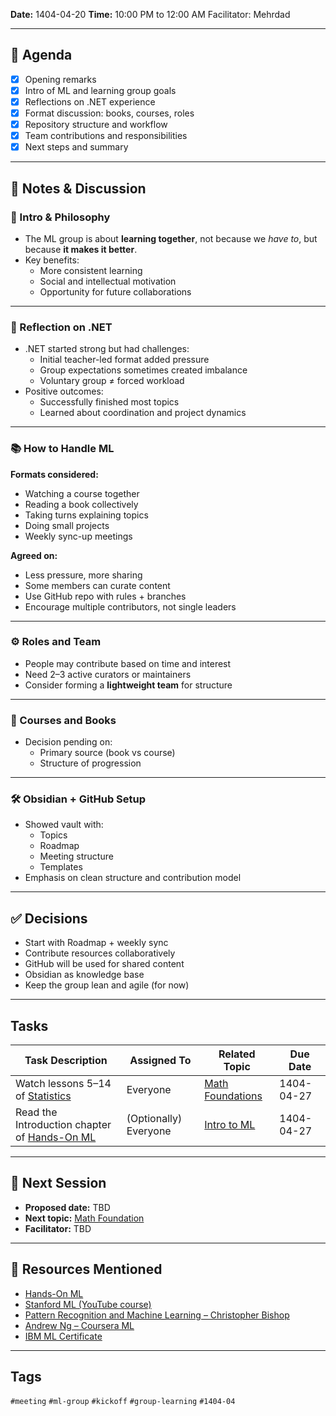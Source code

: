 **Date:** 1404-04-20
**Time:**  10:00 PM to 12:00 AM 
Facilitator: Mehrdad

---
## 📌 Agenda
- [x] Opening remarks
- [x] Intro of ML and learning group goals
- [x] Reflections on .NET experience
- [x] Format discussion: books, courses, roles
- [x] Repository structure and workflow
- [x] Team contributions and responsibilities
- [x] Next steps and summary

---
## 📝 Notes & Discussion

### 🔰 Intro & Philosophy

- The ML group is about **learning together**, not because we *have to*, but because **it makes it better**.
- Key benefits:
  - More consistent learning
  - Social and intellectual motivation
  - Opportunity for future collaborations

---

### 💭 Reflection on .NET
- .NET started strong but had challenges:
  - Initial teacher-led format added pressure
  - Group expectations sometimes created imbalance
  - Voluntary group ≠ forced workload
- Positive outcomes:
  - Successfully finished most topics
  - Learned about coordination and project dynamics

---

### 📚 How to Handle ML
**Formats considered:**
- Watching a course together  
- Reading a book collectively  
- Taking turns explaining topics  
- Doing small projects  
- Weekly sync-up meetings

**Agreed on:**
- Less pressure, more sharing
- Some members can curate content
- Use GitHub repo with rules + branches
- Encourage multiple contributors, not single leaders

---
### ⚙️ Roles and Team
- People may contribute based on time and interest
- Need 2–3 active curators or maintainers
- Consider forming a **lightweight team** for structure

---
### 📖 Courses and Books
- Decision pending on:
  - Primary source (book vs course)
  - Structure of progression

---
### 🛠 Obsidian + GitHub Setup
- Showed vault with:
  - Topics
  - Roadmap
  - Meeting structure
  - Templates
- Emphasis on clean structure and contribution model

---
## ✅ Decisions
- Start with Roadmap + weekly sync
- Contribute resources collaboratively
- GitHub will be used for shared content
- Obsidian as knowledge base
- Keep the group lean and agile (for now)

---
## Tasks

| Task Description                                                                                                                                                               | Assigned To           | Related Topic                                                      | Due Date   |
| ------------------------------------------------------------------------------------------------------------------------------------------------------------------------------ | --------------------- | ------------------------------------------------------------------ | ---------- |
| Watch lessons 5–14 of [Statistics](https://maktabkhooneh.org/course/%D8%A2%D9%85%D8%A7%D8%B1-%D8%A7%D8%AD%D8%AA%D9%85%D8%A7%D9%84-%D9%85%D9%87%D9%86%D8%AF%D8%B3%DB%8C-mk627/) | Everyone              | [Math Foundations](../01-Topics/00-Math-Foundation/01-Overview.md) | 1404-04-27 |
| Read the Introduction chapter of [Hands-On ML](https://github.com/ageron/handson-ml3)                                                                                          | (Optionally) Everyone | [Intro to ML](../01-Topics/01-Intro-to-ML/01-Overview.md)          | 1404-04-27 |



---

## 🔁 Next Session

- **Proposed date:** TBD
- **Next topic:** [Math Foundation](../01-Topics/00-Math-Foundation/01-Overview.md)  
- **Facilitator:**  TBD

---
## 📎 Resources Mentioned

- [Hands-On ML](https://github.com/ageron/handson-ml3)
- [Stanford ML (YouTube course)](https://youtube.com/playlist?list=PLoROMvodv4rO1NB9TD4iUZ3qghGEGtqNX)
- [Pattern Recognition and Machine Learning – Christopher Bishop](https://www.microsoft.com/en-us/research/wp-content/uploads/2006/01/Bishop-Pattern-Recognition-and-Machine-Learning-2006.pdf)
- [Andrew Ng – Coursera ML](https://www.coursera.org/learn/machine-learning)
- [IBM ML Certificate](https://www.coursera.org/professional-certificates/ibm-machine-learning)

---

## Tags

`#meeting` `#ml-group` `#kickoff`  `#group-learning` `#1404-04`
